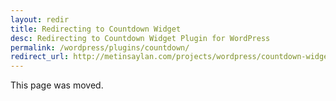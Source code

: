 ```yaml
---
layout: redir
title: Redirecting to Countdown Widget
desc: Redirecting to Countdown Widget Plugin for WordPress
permalink: /wordpress/plugins/countdown/
redirect_url: http://metinsaylan.com/projects/wordpress/countdown-widget/
---
```


This page was moved.
